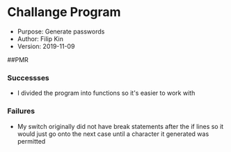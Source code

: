 # Challange Program
- Purpose: Generate passwords
- Author: Filip Kin
- Version: 2019-11-09

##PMR
### Successses
- I divided the program into functions so it's easier to work with
### Failures
- My switch originally did not have break statements after the if lines so it would just go onto the next case 
until a character it generated was permitted